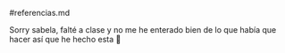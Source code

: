 #referencias.md

Sorry sabela, falté a clase y no me he enterado bien de lo que había que hacer así que he hecho esta :shit: